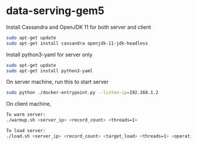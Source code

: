 # data-serving-gem5

Install Cassandra and OpenJDK 11 for both server and client
```bash
sudo apt-get update
sudo apt-get install cassandra openjdk-11-jdk-headless
```

Install python3-yaml for server only
```bash
sudo apt-get update
sudo apt-get install python3-yaml
```

On server machine, run this to start server
```bash
sudo python ./docker-entrypoint.py --listen-ip=192.168.1.2
```

On client machine, 
```bash
To warm server:
./warmup.sh <server_ip> <record_count> <threads=1>

To load server:
./load.sh <server_ip> <record_count> <target_load> <threads=1> <operation_count=load * 60>
```
